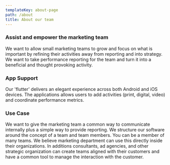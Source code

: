 ```yaml
---
templateKey: about-page
path: /about
title: About our team
---
```

### Assist and empower the marketing team

We want to allow small marketing teams to grow and focus on what is important by refining their activities away from reporting and into strategy. We want to take performance reporting for the team and turn it into a beneficial and thought provoking activity.

### App Support

Our 'flutter' delivers an elegant experience across both Android and iOS devices.  The applications allows users to add activities (print, digital, video) and coordinate performance metrics.

### Use Case

We want to give the marketing team a common way to communicate internally  plus a simple way to provide reporting.  We structure our software around the concept of a team and team members.  You can be a member of many teams.  We believe marketing department can use this directly inside their organizations.  In additions consultants, ad agencies, and other strategic organization can create teams aligned with their customers  and have a common tool to manage the interaction with the customer.